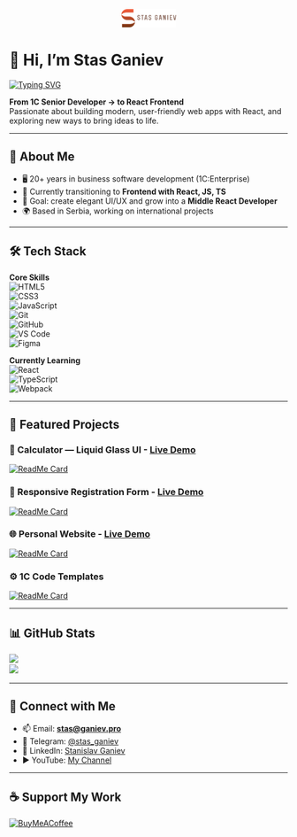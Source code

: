 <div id="header" align="center">
  <img src="logofull_300_108.png" width="99" height="33"/>
</div>

# 👋 Hi, I’m Stas Ganiev  

[![Typing SVG](https://readme-typing-svg.herokuapp.com?font=Fira+Code&weight=500&size=22&pause=1000&color=4A90E2&center=true&vCenter=true&width=600&lines=Frontend+Developer;React+Enthusiast;Open+to+Collaboration;From+1C+Senior+Developer+→+React+Frontend)](https://git.io/typing-svg)

**From 1C Senior Developer → to React Frontend**  
Passionate about building modern, user-friendly web apps with React, and exploring new ways to bring ideas to life.  

---

## 🌟 About Me
- 🖥️ 20+ years in business software development (1C:Enterprise)  
- 🌱 Currently transitioning to **Frontend with React, JS, TS**  
- 🎯 Goal: create elegant UI/UX and grow into a **Middle React Developer**  
- 🌍 Based in Serbia, working on international projects  

---

## 🛠 Tech Stack  

**Core Skills**  
![HTML5](https://img.shields.io/badge/HTML5-E34F26?style=flat-square&logo=html5&logoColor=white)  
![CSS3](https://img.shields.io/badge/CSS3-1572B6?style=flat-square&logo=css3&logoColor=white)  
![JavaScript](https://img.shields.io/badge/JavaScript-F7DF1E?style=flat-square&logo=javascript&logoColor=black)  
![Git](https://img.shields.io/badge/Git-F05032?style=flat-square&logo=git&logoColor=white)  
![GitHub](https://img.shields.io/badge/GitHub-181717?style=flat-square&logo=github&logoColor=white)  
![VS Code](https://img.shields.io/badge/VS%20Code-007ACC?style=flat-square&logo=visualstudiocode&logoColor=white)  
![Figma](https://img.shields.io/badge/Figma-F24E1E?style=flat-square&logo=figma&logoColor=white)  

**Currently Learning**  
![React](https://img.shields.io/badge/React-20232A?style=flat-square&logo=react&logoColor=61DAFB)  
![TypeScript](https://img.shields.io/badge/TypeScript-3178C6?style=flat-square&logo=typescript&logoColor=white)  
![Webpack](https://img.shields.io/badge/Webpack-8DD6F9?style=flat-square&logo=webpack&logoColor=black)  

---

## 📂 Featured Projects  

### 🔢 Calculator — Liquid Glass UI - [Live Demo](https://stasganiev.github.io/calculator/)
[![ReadMe Card](https://github-readme-stats.vercel.app/api/pin/?username=stasganiev&repo=calculator&theme=tokyonight)](https://github.com/stasganiev/calculator)

### 📝 Responsive Registration Form - [Live Demo](https://stasganiev.github.io/authorization-form/)
[![ReadMe Card](https://github-readme-stats.vercel.app/api/pin/?username=stasganiev&repo=authorization-form&theme=tokyonight)](https://github.com/stasganiev/authorization-form)

### 🌐 Personal Website - [Live Demo](https://stasganiev.github.io/benonypro/)
[![ReadMe Card](https://github-readme-stats.vercel.app/api/pin/?username=stasganiev&repo=benonypro&theme=tokyonight)](https://github.com/stasganiev/benonypro)

### ⚙️ 1C Code Templates
[![ReadMe Card](https://github-readme-stats.vercel.app/api/pin/?username=stasganiev&repo=OnesTemplates&theme=tokyonight)](https://github.com/stasganiev/OnesTemplates)

---

## 📊 GitHub Stats

![](https://github-readme-stats.vercel.app/api?username=stasganiev&show_icons=true&theme=tokyonight&count_private=true)  
![](https://github-readme-streak-stats.herokuapp.com/?user=stasganiev&theme=tokyonight)  

---

## 🤝 Connect with Me
- 📫 Email: **stas@ganiev.pro**  
- 💬 Telegram: [@stas_ganiev](https://t.me/stas_ganiev)  
- 💼 LinkedIn: [Stanislav Ganiev](https://www.linkedin.com/in/stanislav-ganiev-73839516b/)  
- ▶️ YouTube: [My Channel](https://www.youtube.com/channel/UCiwGR9bwfIc0RM6ft_ZjH9Q)  

---

## ☕ Support My Work
[![BuyMeACoffee](https://img.shields.io/badge/Buy%20Me%20a%20Coffee-ffdd00?style=for-the-badge&logo=buy-me-a-coffee&logoColor=black)](https://buymeacoffee.com/stasganiev)  




